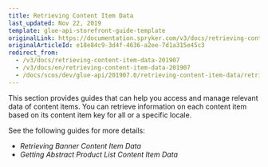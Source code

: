 ```yaml
---
title: Retrieving Content Item Data
last_updated: Nov 22, 2019
template: glue-api-storefront-guide-template
originalLink: https://documentation.spryker.com/v3/docs/retrieving-content-item-data-201907
originalArticleId: e18e84c9-3d4f-4636-a2ee-7d1a315e45c3
redirect_from:
  - /v3/docs/retrieving-content-item-data-201907
  - /v3/docs/en/retrieving-content-item-data-201907
  - /docs/scos/dev/glue-api/201907.0/retrieving-content-item-data/retrieving-content-item-data.html
---
```


This section provides guides that can help you access and manage relevant data of content items. You can retrieve information on each content item based on its content item key for all or a specific locale.

See the following guides for more details:

* _Retrieving Banner Content Item Data_
* _Getting Abstract Product List Content Item Data_
